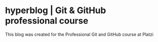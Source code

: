 # hyperblog | Git & GitHub professional course

This blog was created for the Professional Git and GitHub course at Platzi
